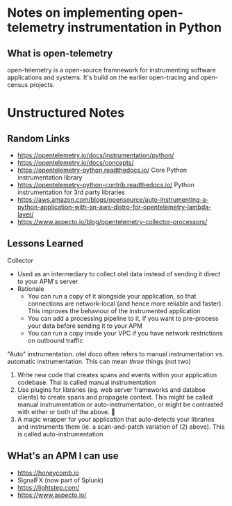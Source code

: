# Notes on implementing open-telemetry instrumentation in Python

## What is open-telemetry
open-telemetry is a open-source framnework for instrumenting software applications and systems. It's build on the earlier open-tracing and open-census projects.


# Unstructured Notes
## Random Links
* https://opentelemetry.io/docs/instrumentation/python/
* https://opentelemetry.io/docs/concepts/
* https://opentelemetry-python.readthedocs.io/ Core Python instrumentation library
* https://opentelemetry-python-contrib.readthedocs.io/ Python instrumentation for 3rd party libraries
* https://aws.amazon.com/blogs/opensource/auto-instrumenting-a-python-application-with-an-aws-distro-for-opentelemetry-lambda-layer/
* https://www.aspecto.io/blog/opentelemetry-collector-processors/


## Lessons Learned

Collector
* Used as an intermediary to collect otel data instead of sending it direct to your APM's server
* Rationale
  - You can run a copy of it alongside your application, so that connections are network-local (and hence more reliable and faster). This improves the behaviour of the instrumented application
  - You can add a processing pipeline to it, if you want to pre-process your data before sending it to your APM
  - You can run a copy inside your VPC if you have network restrictions on outbound traffic

"Auto" instrumentation. otel doco often refers to manual instrumentation vs. automatic instrumentation. This can mean *three* things (not two)
1. Write new code that creates spans and events within your application codebase. Thsi is called manual instrumentation
2. Use plugins for libraries (eg. web server frameworks and databse clients) to create spans and propagate context. This might be called manual instrumentation or auto-instrumentation, or might be contrasted with either or both of the above. 🤷
3. A magic wrapper for your application that auto-detects your libraries and instruments them (ie. a scan-and-patch variation of (2) above). This is called auto-instrumentation

## WHat's an APM I can use
* https://honeycomb.io
* SignalFX (now part of Splunk)
* https://lightstep.com/
* https://www.aspecto.io/
